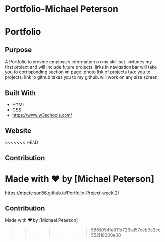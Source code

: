# Portfolio-Michael Peterson

# Portfolio

## Purpose
A Portfolio to provide employers information on my skill set. includes my first project and will include future projects.
links in navigation bar will take you to corrisponding section on page. photo link of projects take you to projects. link to github takes you to my github. will work on any size screen.

## Built With
* HTML
* CSS
* https://www.w3schools.com/

## Website
<<<<<<< HEAD


## Contribution
Made with ❤️ by [Michael Peterson]
=======
https://mpeterson56.github.io/Portfolio-Project-week-2/

## Contribution
Made with ❤️ by [Michael Peterson]
>>>>>>> 586d054fa811d729ed57ceb3c2cc552118300e00
